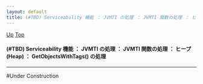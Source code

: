 ```yaml
---
layout: default
title: (#TBD) Serviceability 機能 ： JVMTI の処理 ： JVMTI 関数の処理 ： ヒープ (Heap) ： GetObjectsWithTags() の処理
---
```

[Up](noXO4dXFpA.html) [Top](../index.html)

#### (#TBD) Serviceability 機能 ： JVMTI の処理 ： JVMTI 関数の処理 ： ヒープ (Heap) ： GetObjectsWithTags() の処理

--- 
#Under Construction







